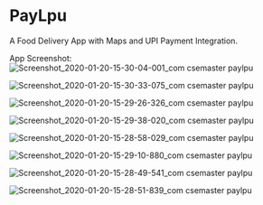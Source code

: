 # PayLpu
A Food Delivery App with Maps and UPI Payment Integration.

App Screenshot:
![Screenshot_2020-01-20-15-30-04-001_com csemaster paylpu](https://user-images.githubusercontent.com/49347841/73130499-6de35400-401f-11ea-9290-b49597e5b7b2.jpg)

![Screenshot_2020-01-20-15-30-33-075_com csemaster paylpu](https://user-images.githubusercontent.com/49347841/73130500-6de35400-401f-11ea-883a-d17c9000945c.jpg)

![Screenshot_2020-01-20-15-29-26-326_com csemaster paylpu](https://user-images.githubusercontent.com/49347841/73130501-6de35400-401f-11ea-8408-a2c0593ceb3b.jpg)

![Screenshot_2020-01-20-15-29-38-020_com csemaster paylpu](https://user-images.githubusercontent.com/49347841/73130502-6e7bea80-401f-11ea-8893-4adc9e5e568e.jpg)

![Screenshot_2020-01-20-15-28-58-029_com csemaster paylpu](https://user-images.githubusercontent.com/49347841/73130503-6e7bea80-401f-11ea-9efc-502bf887c741.jpg)

![Screenshot_2020-01-20-15-29-10-880_com csemaster paylpu](https://user-images.githubusercontent.com/49347841/73130504-6f148100-401f-11ea-8798-f5b299fe7e94.jpg)

![Screenshot_2020-01-20-15-28-49-541_com csemaster paylpu](https://user-images.githubusercontent.com/49347841/73130505-6f148100-401f-11ea-8faf-e9aa18daceba.jpg)

![Screenshot_2020-01-20-15-28-51-839_com csemaster paylpu](https://user-images.githubusercontent.com/49347841/73130506-6f148100-401f-11ea-8ed5-c4ad38e24a9a.jpg)
